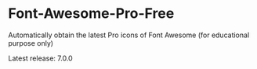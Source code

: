 # Font-Awesome-Pro-Free
Automatically obtain the latest Pro icons of Font Awesome (for educational purpose only)

Latest release: 7.0.0